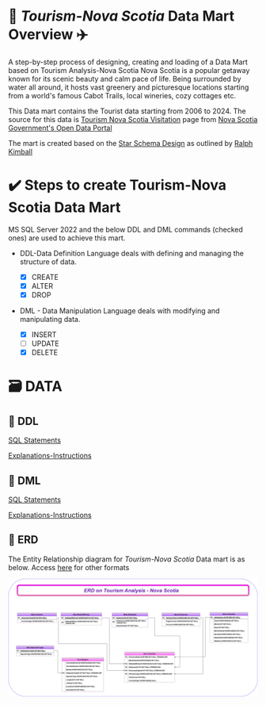 # 🌅 *Tourism-Nova Scotia* Data Mart Overview ✈️
A step-by-step process of designing, creating and loading of a Data Mart based on Tourism Analysis-Nova Scotia
Nova Scotia is a popular getaway known for its scenic beauty and calm pace of life. Being surrounded by water all around, it hosts vast greenery and picturesque locations starting from a world's famous Cabot Trails, local wineries, cozy cottages etc.


This Data mart contains the Tourist data starting from 2006 to 2024. The source for this data is [Tourism Nova Scotia Visitation](https://data.novascotia.ca/Business-and-Industry/Tourism-Nova-Scotia-Visitation/n783-4gmh/data_preview) page from [Nova Scotia Government's Open Data Portal](https://data.novascotia.ca/)


The mart is created based on the [Star Schema Design](https://www.kimballgroup.com/data-warehouse-business-intelligence-resources/kimball-techniques/dimensional-modeling-techniques/star-schema-olap-cube/) as outlined by [Ralph Kimball](https://www.kimballgroup.com/data-warehouse-business-intelligence-resources/kimball-techniques/dimensional-modeling-techniques/)


# ✔️ Steps to create Tourism-Nova Scotia Data Mart 
MS SQL Server 2022 and the below DDL and DML commands (checked ones) are used to achieve this mart.
- DDL-Data Definition Language deals with defining and managing the structure of data.

    - [x] CREATE
    - [x] ALTER
    - [x] DROP

- DML - Data Manipulation Language deals with modifying and manipulating data.

    - [x] INSERT
    - [ ] UPDATE
    - [x] DELETE

# 🗃️ DATA

## 📂 DDL
[SQL Statements](./DATA/DDL/SQL_DDL_TourismNS.sql)

[Explanations-Instructions](./DATA/DDL/Instructions_DDL_TourismNS.ipynb)

## 📂 DML
[SQL Statements](./DATA/DML/SQL_DML_TourismNS.sql)

[Explanations-Instructions](./DATA/DML/Instructions_DML_TourismNS.ipynb)


## 📂 ERD
The Entity Relationship diagram for *Tourism-Nova Scotia* Data mart is as below. Access [here]() for other formats 

![ERD](./DATA/ERD/Tourism_NovaScotia.png)


